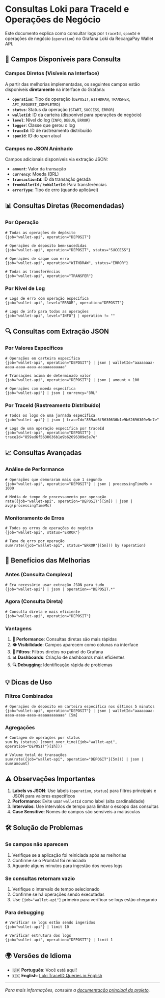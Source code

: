 # Consultas Loki para TraceId e Operações de Negócio

Este documento explica como consultar logs por `traceId`, `spanId` e operações de negócio (`operation`) no Grafana Loki da RecargaPay Wallet API.

## 🎯 Campos Disponíveis para Consulta

### **Campos Diretos (Visíveis na Interface)**
A partir das melhorias implementadas, os seguintes campos estão disponíveis **diretamente** na interface do Grafana:

- **`operation`**: Tipo de operação (`DEPOSIT`, `WITHDRAW`, `TRANSFER`, `API_REQUEST_COMPLETED`)
- **`status`**: Status da operação (`START`, `SUCCESS`, `ERROR`)
- **`walletId`**: ID da carteira (disponível para operações de negócio)
- **`level`**: Nível do log (`INFO`, `DEBUG`, `ERROR`)
- **`logger`**: Classe que gerou o log
- **`traceId`**: ID de rastreamento distribuído
- **`spanId`**: ID do span atual

### **Campos no JSON Aninhado**
Campos adicionais disponíveis via extração JSON:
- **`amount`**: Valor da transação
- **`currency`**: Moeda (BRL)
- **`transactionId`**: ID da transação gerada
- **`fromWalletId`** / **`toWalletId`**: Para transferências
- **`errorType`**: Tipo de erro (quando aplicável)

## 📊 Consultas Diretas (Recomendadas)

### **Por Operação**
```logql
# Todas as operações de depósito
{job="wallet-api", operation="DEPOSIT"}

# Operações de depósito bem-sucedidas
{job="wallet-api", operation="DEPOSIT", status="SUCCESS"}

# Operações de saque com erro
{job="wallet-api", operation="WITHDRAW", status="ERROR"}

# Todas as transferências
{job="wallet-api", operation="TRANSFER"}
```

### **Por Nível de Log**
```logql
# Logs de erro com operação específica
{job="wallet-api", level="ERROR", operation="DEPOSIT"}

# Logs de info para todas as operações
{job="wallet-api", level="INFO"} | operation != ""
```

## 🔍 Consultas com Extração JSON

### **Por Valores Específicos**
```logql
# Operações em carteira específica
{job="wallet-api", operation="DEPOSIT"} | json | walletId="aaaaaaaa-aaaa-aaaa-aaaa-aaaaaaaaaaaa"

# Transações acima de determinado valor
{job="wallet-api", operation="DEPOSIT"} | json | amount > 100

# Operações com moeda específica
{job="wallet-api"} | json | currency="BRL"
```

### **Por TraceId (Rastreamento Distribuído)**
```logql
# Todos os logs de uma jornada específica
{job="wallet-api"} | json | traceId="859ad6f5630636b1e9b62696309e5e7e"

# Logs de uma operação específica por traceId
{job="wallet-api", operation="DEPOSIT"} | traceId="859ad6f5630636b1e9b62696309e5e7e"
```

## 📈 Consultas Avançadas

### **Análise de Performance**
```logql
# Operações que demoraram mais que 1 segundo
{job="wallet-api", operation="DEPOSIT"} | json | processingTimeMs > 1000

# Média de tempo de processamento por operação
rate({job="wallet-api", operation="DEPOSIT"}[5m]) | json | avg(processingTimeMs)
```

### **Monitoramento de Erros**
```logql
# Todos os erros de operações de negócio
{job="wallet-api", status="ERROR"}

# Taxa de erro por operação
sum(rate({job="wallet-api", status="ERROR"}[5m])) by (operation)
```

## 🔧 Benefícios das Melhorias

### **Antes (Consulta Complexa)**
```logql
# Era necessário usar extração JSON para tudo
{job="wallet-api"} | json | operation=~"DEPOSIT.*"
```

### **Agora (Consulta Direta)**
```logql
# Consulta direta e mais eficiente
{job="wallet-api", operation="DEPOSIT"}
```

### **Vantagens**
1. **🚀 Performance**: Consultas diretas são mais rápidas
2. **👁️ Visibilidade**: Campos aparecem como colunas na interface
3. **🎯 Filtros**: Filtros diretos no painel do Grafana
4. **📊 Dashboards**: Criação de dashboards mais eficientes
5. **🔍 Debugging**: Identificação rápida de problemas

## 💡 Dicas de Uso

### **Filtros Combinados**
```logql
# Operações de depósito em carteira específica nos últimos 5 minutos
{job="wallet-api", operation="DEPOSIT"} | json | walletId="aaaaaaaa-aaaa-aaaa-aaaa-aaaaaaaaaaaa" [5m]
```

### **Agregações**
```logql
# Contagem de operações por status
sum by (status) (count_over_time({job="wallet-api", operation="DEPOSIT"}[1h]))

# Volume total de transações
sum(rate({job="wallet-api", operation="DEPOSIT"}[5m])) | json | sum(amount)
```

## ⚠️ Observações Importantes

1. **Labels vs JSON**: Use labels (`operation`, `status`) para filtros principais e JSON para valores específicos
2. **Performance**: Evite usar `walletId` como label (alta cardinalidade)
3. **Intervalos**: Use intervalos de tempo para limitar o escopo das consultas
4. **Case Sensitive**: Nomes de campos são sensíveis a maiúsculas

## 🛠️ Solução de Problemas

### **Se campos não aparecem**
1. Verifique se a aplicação foi reiniciada após as melhorias
2. Confirme se o Promtail foi reiniciado
3. Aguarde alguns minutos para ingestão dos novos logs

### **Se consultas retornam vazio**
1. Verifique o intervalo de tempo selecionado
2. Confirme se há operações sendo executadas
3. Use `{job="wallet-api"}` primeiro para verificar se logs estão chegando

### **Para debugging**
```logql
# Verificar se logs estão sendo ingeridos
{job="wallet-api"} | limit 10

# Verificar estrutura dos logs
{job="wallet-api", operation="DEPOSIT"} | limit 1
```

## 🌍 Versões de Idioma

- 🇧🇷 **Português**: Você está aqui!
- 🇺🇸 **English**: [Loki TraceID Queries in English](../en/loki-queries-traceid.md)

---

*Para mais informações, consulte a [documentação principal do projeto](../../README-PT.md).*
